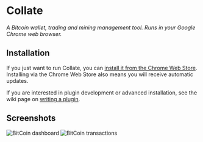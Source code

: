 Collate
====================
_A Bitcoin wallet, trading and mining management tool.  Runs in your Google Chrome web browser._

Installation
---------------------
If you just want to run Collate, you can [install it from the Chrome Web Store](https://chrome.google.com/webstore/detail/anlcpclkmbeeoglfgbfboogijdkbohkn).  Installing via the Chrome Web Store also means you will receive automatic updates.

If you are interested in plugin development or advanced installation, see the wiki page on [writing a plugin](https://github.com/hach-que/Collate/wiki/Writing-a-Plugin).

Screenshots
---------------------
![BitCoin dashboard](https://github.com/hach-que/Collate/raw/master/screenshot01.png)
![BitCoin transactions](https://github.com/hach-que/Collate/raw/master/screenshot02.png)
